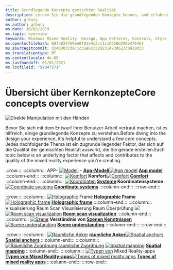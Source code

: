```yaml
---
title: Grundlegende Konzepte gemischter Realität
description: Lernen Sie die grundlegenden Konzepte kennen, und erfahren Sie, wie Sie an der Qualität der gemischten Realität mitwirken, die Sie für Ihre Benutzer erstellen.
author: grbury
ms.author: grbury
ms.date: 10/02/2019
ms.topic: overview
keywords: Windows Mixed Reality, Design, App Patterns, Controls, Style, hololens, Interaktion, UX-Elemente, Verhaltensweisen, Bausteine, Mixed Reality-Headset, Windows Mixed Reality-Headset, Virtual Reality-Headset, hololens, mrtk, Mixed Reality Toolkit, Komfort, App-Modell, Koordinate, Holographic Frame
ms.openlocfilehash: 60fa024769ee0f81e4c2cc1c16550d296b4f646f
ms.sourcegitcommit: d340303cda71c31e6c3320231473d623c0930d33
ms.translationtype: MT
ms.contentlocale: de-DE
ms.lasthandoff: 01/01/2021
ms.locfileid: "97847571"
---
```

# <a name="core-concepts-overview"></a><span data-ttu-id="675bf-104">Übersicht über Kernkonzepte</span><span class="sxs-lookup"><span data-stu-id="675bf-104">Core concepts overview</span></span>

![Direkte Manipulation mit den Händen](images/05_CoreConcepts.png)

<span data-ttu-id="675bf-106">Bevor Sie sich mit dem Entwurf Ihrer Benutzer Arbeit vertraut machen, ist es hilfreich, einige grundlegende Konzepte zu verstehen.</span><span class="sxs-lookup"><span data-stu-id="675bf-106">Before diving into the design your experience, it's helpful to understand a few core concepts.</span></span> <span data-ttu-id="675bf-107">Jedes nachfolgende Thema ist ein zugrunde liegender Faktor, der sich auf die Qualität der gemischten Realität auswirkt, die Sie gerade erstellen.</span><span class="sxs-lookup"><span data-stu-id="675bf-107">Each topic below is an underlying factor that affects and contributes to the quality of the mixed reality experience you're creating.</span></span> 

:::row:::
    :::column:::
        <span data-ttu-id="675bf-108">APP- [ ![ Modell](images/teleportation-640px.png)](app-model.md) - **[App-Modell](app-model.md)**</span><span class="sxs-lookup"><span data-stu-id="675bf-108">[![App model](images/teleportation-640px.png)](app-model.md) **[App model](app-model.md)**</span></span>
    :::column-end:::
    :::column:::
       <span data-ttu-id="675bf-109">[ ![ Komfort](images/comfort-chart.PNG)](comfort.md) **[](comfort.md) Komfort**</span><span class="sxs-lookup"><span data-stu-id="675bf-109">[![Comfort](images/comfort-chart.PNG)](comfort.md) **[Comfort](comfort.md)**</span></span>
    :::column-end:::
    :::column:::
        <span data-ttu-id="675bf-110">[ ![ Koordinaten](images/coordinate-systems.PNG)](coordinate-systems.md) **[Systeme](coordinate-systems.md) Koordinatensysteme**</span><span class="sxs-lookup"><span data-stu-id="675bf-110">[![Coordinate systems](images/coordinate-systems.PNG)](coordinate-systems.md) **[Coordinate systems](coordinate-systems.md)**</span></span>
    :::column-end:::
:::row-end:::

:::row:::
    :::column:::
        <span data-ttu-id="675bf-111">[ ![ Holographic](images/destinationmars-750px.png)](holographic-frame.md) Frame **[Holographic](holographic-frame.md) Frame**</span><span class="sxs-lookup"><span data-stu-id="675bf-111">[![Holographic frame](images/destinationmars-750px.png)](holographic-frame.md) **[Holographic frame](holographic-frame.md)**</span></span>
    :::column-end:::
    :::column:::
        <span data-ttu-id="675bf-112">Visualisierung Raum Scan Visualisierung Raum Überprüfung [ ![](images/sr-mixedworld-140429-8pm-00068-1000px.png)](room-scan-visualization.md) **[](room-scan-visualization.md)**</span><span class="sxs-lookup"><span data-stu-id="675bf-112">[![Room scan visualization](images/sr-mixedworld-140429-8pm-00068-1000px.png)](room-scan-visualization.md) **[Room scan visualization](room-scan-visualization.md)**</span></span>
    :::column-end:::
    :::column:::
        <span data-ttu-id="675bf-113">[ ![ Szene](images/scene-understanding.png)](scene-understanding.md) **Verständnis von [Szenen Kenntnissen](scene-understanding.md)**</span><span class="sxs-lookup"><span data-stu-id="675bf-113">[![Scene understanding](images/scene-understanding.png)](scene-understanding.md) **[Scene understanding](scene-understanding.md)**</span></span>
    :::column-end:::
:::row-end:::

:::row:::
    :::column:::
        <span data-ttu-id="675bf-114">[ ![ Räumliche Anker](images/azurespatialanchors.jpg)](spatial-anchors.md) **[räumliche Anker](spatial-anchors.md)**</span><span class="sxs-lookup"><span data-stu-id="675bf-114">[![Spatial anchors](images/azurespatialanchors.jpg)](spatial-anchors.md) **[Spatial anchors](spatial-anchors.md)**</span></span>
    :::column-end:::
    :::column:::
        <span data-ttu-id="675bf-115">[ ![ Räumliche Zuordnung räumliche Zuordnung](images/surfacereconstruction.jpg)](spatial-mapping.md) **[](spatial-mapping.md)**</span><span class="sxs-lookup"><span data-stu-id="675bf-115">[![Spatial mapping](images/surfacereconstruction.jpg)](spatial-mapping.md) **[Spatial mapping](spatial-mapping.md)**</span></span>
    :::column-end:::
    :::column:::
        <span data-ttu-id="675bf-116">[ ![ Typen von](images/enhancedenvironmentapps-640px.jpg)](types-of-mixed-reality-apps.md) Mixed Reality-apps **[Typen von Mixed Reality-apps](types-of-mixed-reality-apps.md)**</span><span class="sxs-lookup"><span data-stu-id="675bf-116">[![Types of mixed reality apps](images/enhancedenvironmentapps-640px.jpg)](types-of-mixed-reality-apps.md) **[Types of mixed reality apps](types-of-mixed-reality-apps.md)**</span></span>
    :::column-end:::
:::row-end:::

<br>

